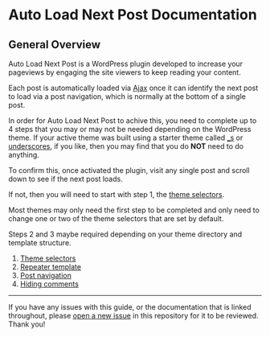 # Auto Load Next Post Documentation

## General Overview

Auto Load Next Post is a WordPress plugin developed to increase your pageviews by engaging the site viewers to keep reading your content.

Each post is automatically loaded via [Ajax](https://en.wikipedia.org/wiki/Ajax_(programming)) once it can identify the next post to load via a post navigation, which is normally at the bottom of a single post.

In order for Auto Load Next Post to achive this, you need to complete up to 4 steps that you may or may not be needed depending on the WordPress theme. If your active theme was built using a starter theme called [_s](https://github.com/Automattic/_s) or [underscores](https://underscores.me/), if you like, then you may find that you do **NOT** need to do anything.

To confirm this, once activated the plugin, visit any single post and scroll down to see if the next post loads.

If not, then you will need to start with step 1, the [theme selectors](https://github.com/autoloadnextpost/alnp-documentation/blob/master/en_US/theme-selectors.md).

Most themes may only need the first step to be completed and only need to change one or two of the theme selectors that are set by default.

Steps 2 and 3 maybe required depending on your theme directory and template structure.

1. [Theme selectors](https://github.com/autoloadnextpost/alnp-documentation/blob/master/en_US/theme-selectors.md)
2. [Repeater template](https://github.com/autoloadnextpost/alnp-documentation/blob/master/en_US/repeater-template.md)
3. [Post navigation](https://github.com/autoloadnextpost/alnp-documentation/blob/master/en_US/post-navigation.md)
4. [Hiding comments](https://github.com/autoloadnextpost/alnp-documentation/blob/master/en_US/hiding-comments.md)


---

If you have any issues with this guide, or the documentation that is linked throughout, please [open a new issue](https://github.com/autoloadnextpost/alnp-documentation/issues/new) in this repository for it to be reviewed. Thank you!